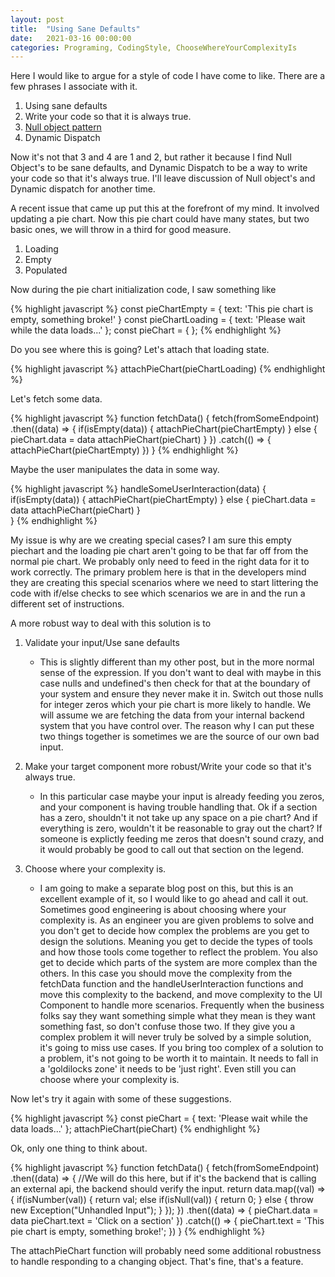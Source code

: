 ```yaml
---
layout: post
title:  "Using Sane Defaults"
date:   2021-03-16 00:00:00
categories: Programing, CodingStyle, ChooseWhereYourComplexityIs
---
```


Here I would like to argue for a style of code I have come to like. There are a few phrases I associate with it.
1. Using sane defaults
2. Write your code so that it is always true.
3. [Null object pattern](https://en.wikipedia.org/wiki/Null_object_pattern#JavaScript)
4. Dynamic Dispatch

Now it's not that 3 and 4 are 1 and 2, but rather it because I find Null Object's to be sane defaults, and Dynamic Dispatch to be a way to write your code so that it's always true.  I'll leave discussion of Null object's and Dynamic dispatch for another time.

A recent issue that came up put this at the forefront of my mind. It involved updating a pie chart. Now this pie chart could have many states, but two basic ones, we will throw in a third for good measure.
1. Loading
2. Empty
3. Populated

Now during the pie chart initialization code, I saw something like

{% highlight javascript %}
const pieChartEmpty = {
    text: 'This pie chart is empty, something broke!'
}
const pieChartLoading = {
    text: 'Please wait while the data loads...'
};
const pieChart = {
};
{% endhighlight %}

Do you see where this is going? Let's attach that loading state.

{% highlight javascript %}
    attachPieChart(pieChartLoading)
{% endhighlight %}

Let's fetch some data. 

{% highlight javascript %}
function fetchData() {
    fetch(fromSomeEndpoint)
        .then((data) => {
            if(isEmpty(data)) {
                attachPieChart(pieChartEmpty)
            } else {
                pieChart.data = data
                attachPieChart(pieChart)
            }
        })
        .catch(() => {
            attachPieChart(pieChartEmpty)
        })
}
{% endhighlight %}

Maybe the user manipulates the data in some way.

{% highlight javascript %}
handleSomeUserInteraction(data) {
    if(isEmpty(data)) {
        attachPieChart(pieChartEmpty)
    } else {
        pieChart.data = data
        attachPieChart(pieChart)
    }    
}
{% endhighlight %}

My issue is why are we creating special cases?  I am sure this empty piechart and the loading pie chart aren't going to be that far off from the normal pie chart. We probably only need to feed in the right data for it to work correctly.  The primary problem here is that in the developers mind they are creating this special scenarios where we need to start littering the code with if/else checks to see which scenarios we are in and the run a different set of instructions.

A more robust way to deal with this solution is to
1. Validate your input/Use sane defaults

    - This is slightly different than my other post, but in the more normal sense of the expression.  If you don't want to deal with maybe in this case nulls and undefined's then check for that at the boundary of your system and ensure they never make it in.  Switch out those nulls for integer zeros which your pie chart is more likely to handle.  We will assume we are fetching the data from your internal backend system that you have control over.  The reason why I can put these two things together is sometimes we are the source of our own bad input.
2. Make your target component more robust/Write your code so that it's always true.

    - In this particular case maybe your input is already feeding you zeros, and your component is having trouble handling that.  Ok if a section has a zero, shouldn't it not take up any space on a pie chart?  And if everything is zero, wouldn't it be reasonable to gray out the chart?  If someone is explictly feeding me zeros that doesn't sound crazy, and it would probably be good to call out that section on the legend.
3. Choose where your complexity is.

    - I am going to make a separate blog post on this, but this is an excellent example of it, so I would like to go ahead and call it out.  Sometimes good engineering is about choosing where your complexity is.  As an engineer you are given problems to solve and you don't get to decide how complex the problems are you get to design the solutions.  Meaning you get to decide the types of tools and how those tools come together to reflect the problem. You also get to decide which parts of the system are more complex than the others.  In this case you should move the complexity from the fetchData function and the handleUserInteraction functions and move this complexity to the backend, and move complexity to the UI Component to handle more scenarios.  Frequently when the business folks say they want something simple what they mean is they want something fast, so don't confuse those two.  If they give you a complex problem it will never truly be solved by a simple solution, it's going to miss use cases.  If you bring too complex of a solution to a problem, it's not going to be worth it to maintain. It needs to fall in a 'goldilocks zone' it needs to be 'just right'.  Even still you can choose where your complexity is.

Now let's try it again with some of these suggestions.


{% highlight javascript %}
const pieChart = {
    text: 'Please wait while the data loads...'
};
attachPieChart(pieChart)
{% endhighlight %}

Ok, only one thing to think about.

{% highlight javascript %}
function fetchData() {
    fetch(fromSomeEndpoint)
        .then((data) => {
            //We will do this here, but if it's the backend that is calling an external api, the backend should verify the input.
            return data.map((val) => {
                if(isNumber(val)) {
                    return val;
                else if(isNull(val)) {
                    return 0;
                } else {
                    throw new Exception("Unhandled Input");
                }
            });
        })
        .then((data) => {
            pieChart.data = data
            pieChart.text = 'Click on a section'
        })
        .catch(() => {
            pieChart.text = 'This pie chart is empty, something broke!';
        })
}
{% endhighlight %}

The attachPieChart function will probably need some additional robustness to handle responding to a changing object.  That's fine, that's a feature.  
